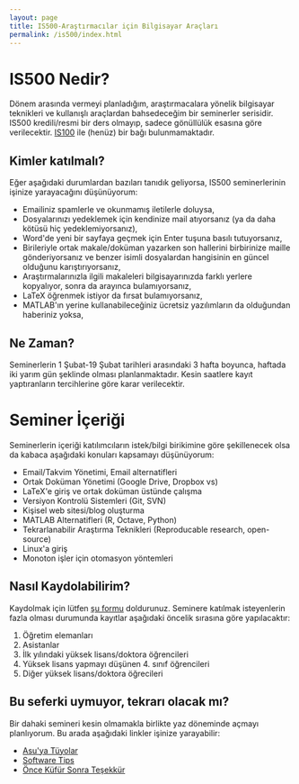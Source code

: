 ```yaml
---
layout: page
title: IS500-Araştırmacılar için Bilgisayar Araçları
permalink: /is500/index.html
---
```


# IS500 Nedir?

Dönem arasında vermeyi planladığım, araştırmacalara yönelik bilgisayar teknikleri ve kullanışlı araçlardan  bahsedeceğim bir seminerler serisidir. IS500 kredili/resmi bir ders olmayıp, sadece gönüllülük esasına göre verilecektir. [IS100](http://ii.metu.edu.tr/is100/) ile (henüz) bir bağı bulunmamaktadır.

## Kimler katılmalı?

Eğer aşağıdaki durumlardan bazıları tanıdık geliyorsa, IS500 seminerlerinin işinize yarayacağını düşünüyorum:

- Emailiniz spamlerle ve okunmamış iletilerle doluysa,
- Dosyalarınızı yedeklemek için kendinize mail atıyorsanız (ya da daha kötüsü hiç yedeklemiyorsanız),
- Word'de yeni bir sayfaya geçmek için Enter tuşuna basılı tutuyorsanız,
- Birileriyle ortak makale/doküman yazarken son hallerini birbirinize maille gönderiyorsanız ve benzer isimli dosyalardan hangisinin en güncel olduğunu karıştırıyorsanız,
- Araştırmalarınızla ilgili makaleleri bilgisayarınızda farklı yerlere kopyalıyor, sonra da arayınca bulamıyorsanız,
- LaTeX öğrenmek istiyor da fırsat bulamıyorsanız,
- MATLAB'ın yerine kullanabileceğiniz ücretsiz yazılımların da olduğundan haberiniz yoksa,

## Ne Zaman?

Seminerlerin 1 Şubat-19 Şubat tarihleri arasındaki 3 hafta boyunca, haftada iki yarım gün şeklinde olması planlanmaktadır. Kesin saatlere kayıt yaptıranların tercihlerine göre karar verilecektir.

# Seminer İçeriği

Seminerlerin içeriği katılımcıların istek/bilgi birikimine göre şekillenecek olsa da kabaca aşağıdaki konuları kapsamayı düşünüyorum:

- Email/Takvim Yönetimi, Email alternatifleri
- Ortak Doküman Yönetimi (Google Drive, Dropbox vs)
- LaTeX'e giriş ve ortak doküman üstünde çalışma
- Versiyon Kontrolü Sistemleri (Git, SVN)
- Kişisel web sitesi/blog oluşturma
- MATLAB Alternatifleri (R, Octave, Python)
- Tekrarlanabilir Araştırma Teknikleri (Reproducable research, open-source)
- Linux'a giriş
- Monoton işler için otomasyon yöntemleri


## Nasıl Kaydolabilirim?

Kaydolmak için lütfen [şu formu](https://docs.google.com/forms/d/1YjEeTyUP6XQR0Fg42dlmUK6CSupf35ameRTvVOgb0p4/viewform) doldurunuz. Seminere katılmak isteyenlerin fazla olması durumunda kayıtlar aşağıdaki öncelik sırasına göre yapılacaktır:

1. Öğretim elemanları
2. Asistanlar
3. İlk yılındaki yüksek lisans/doktora öğrencileri
4. Yüksek lisans yapmayı düşünen 4. sınıf öğrencileri
5. Diğer yüksek lisans/doktora öğrecileri

## Bu seferki uymuyor, tekrarı olacak mı?

Bir dahaki semineri kesin olmamakla birlikte yaz döneminde açmayı planlıyorum. Bu arada aşağıdaki linkler işinize yarayabilir:

- [Asu'ya Tüyolar](http://asuyatuyolar.org/)
- [Software Tips](http://keysan.me/tips/)
- [Önce Küfür Sonra Teşekkür](http://keysan.me/okst/)

